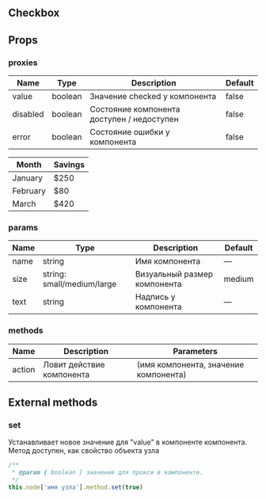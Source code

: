 ## Checkbox

## Props

### proxies

|Name|Type|Description|Default|
|-|-|-|-|
|value|boolean|Значение checked у компонента|false|
|disabled|boolean|Состояние компонента доступен / недоступен|false|
|error|boolean|Состояние ошибки у компонента|false|

| Month    | Savings |
| -------- | ------- |
| January  | $250    |
| February | $80     |
| March    | $420    |


### params

|Name|Type|Description|Default|
|-|-|-|-|
|name|string|Имя компонента|—|
|size|string: small/medium/large|Визуальный размер компонента|medium|
|text|string|Надпись у компонента|—|

### methods

|Name|Description|Parameters|
|-|-|-|
|action|Ловит действие компонента| (имя компонента, значение компонента)


## External methods
### set
Устанавливает новое значение для "value" в компоненте компонента. Метод доступен, как свойство объекта узла

```js
/**
 * @param { boolean } значение для прокси в компоненте.
 */
this.node['имя узла'].method.set(true)
```
